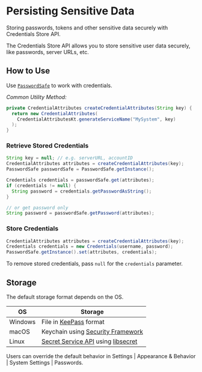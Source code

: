 <!-- Copyright 2000-2023 JetBrains s.r.o. and contributors. Use of this source code is governed by the Apache 2.0 license. -->

# Persisting Sensitive Data

<link-summary>Storing passwords, tokens and other sensitive data securely with Credentials Store API.</link-summary>

The Credentials Store API allows you to store sensitive user data securely, like passwords, server URLs, etc.

## How to Use
Use [`PasswordSafe`](%gh-ic%/platform/credential-store/src/ide/passwordSafe/PasswordSafe.kt) to work with credentials.

_Common Utility Method:_

```java
private CredentialAttributes createCredentialAttributes(String key) {
  return new CredentialAttributes(
    CredentialAttributesKt.generateServiceName("MySystem", key)
  );
}
```

### Retrieve Stored Credentials

```java
String key = null; // e.g. serverURL, accountID
CredentialAttributes attributes = createCredentialAttributes(key);
PasswordSafe passwordSafe = PasswordSafe.getInstance();

Credentials credentials = passwordSafe.get(attributes);
if (credentials != null) {
  String password = credentials.getPasswordAsString();
}

// or get password only
String password = passwordSafe.getPassword(attributes);
```

### Store Credentials

```java
CredentialAttributes attributes = createCredentialAttributes(key);
Credentials credentials = new Credentials(username, password);
PasswordSafe.getInstance().set(attributes, credentials);
```

To remove stored credentials, pass `null` for the `credentials` parameter.

## Storage
The default storage format depends on the OS.

| OS      | Storage                                               |
|---------|-------------------------------------------------------|
| Windows | File in [KeePass][Windows] format                     |
| macOS   | Keychain using [Security Framework][macOS]            |
| Linux   | [Secret Service API][linux] using [libsecret][linux2] |

[Windows]: https://keepass.info
[macOS]: https://developer.apple.com/documentation/security/keychain_services
[linux]: https://specifications.freedesktop.org/secret-service/latest/
[linux2]: https://wiki.gnome.org/Projects/Libsecret

Users can override the default behavior in <ui-path>Settings | Appearance & Behavior | System Settings | Passwords</ui-path>.

